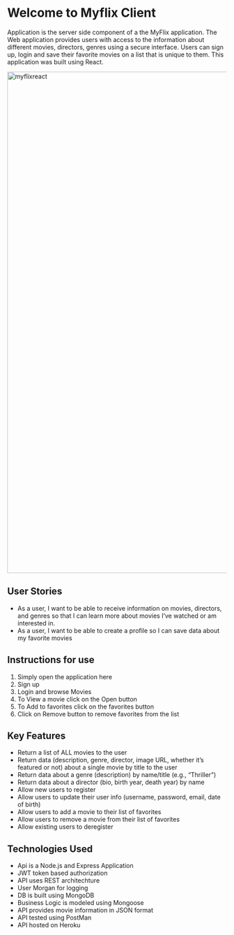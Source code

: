 # Welcome to Myflix Client

Application is the server side component of a the MyFlix application. The Web application provides users with access to the information about 
different movies, directors, genres using a secure interface. Users can sign up, login and save their favorite movies on a list that is unique to them. This application was built using React.

<img width="1148" alt="myflixreact" src="https://user-images.githubusercontent.com/44932790/158056742-9b2fc4e1-a6dc-443c-b54b-d7a923228fb8.png">


## User Stories 

* As a user, I want to be able to receive information on movies, directors, and genres so that I
can learn more about movies I’ve watched or am interested in.
* As a user, I want to be able to create a profile so I can save data about my favorite movies

## Instructions for use

1. Simply open the application here 
2. Sign up 
3. Login and browse Movies
4. To View a movie click on the Open button
5. To Add to favorites click on the favorites button 
6. Click on Remove button to remove favorites from the list

## Key Features

* Return a list of ALL movies to the user
* Return data (description, genre, director, image URL, whether it’s featured or not) about a
  single movie by title to the user 
* Return data about a genre (description) by name/title (e.g., “Thriller”)
* Return data about a director (bio, birth year, death year) by name
* Allow new users to register
* Allow users to update their user info (username, password, email, date of birth)
* Allow users to add a movie to their list of favorites
* Allow users to remove a movie from their list of favorites
* Allow existing users to deregister

## Technologies Used

* Api is a Node.js and Express Application
* JWT token based authorization
* API uses REST architechture 
* User Morgan for logging
* DB is built using MongoDB
* Business Logic is modeled using Mongoose
* API provides movie information in JSON format
* API tested using PostMan
* API hosted on Heroku 
